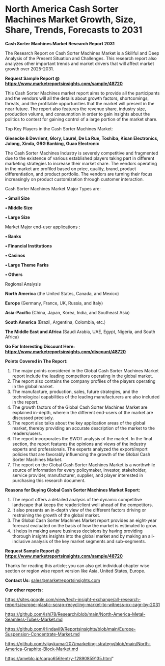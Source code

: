 # North America Cash Sorter Machines Market Growth, Size, Share, Trends, Forecasts to 2031

<strong>Cash Sorter Machines Market Research Report 2031</strong>

The Research Report on Cash Sorter Machines Market is a Skillful and Deep Analysis of the Present Situation and Challenges. This research report also analyzes other important trends and market drivers that will affect market growth over 2025-2031.

<strong>Request Sample Report @ <a href=https://www.marketreportsinsights.com/sample/48720>https://www.marketreportsinsights.com/sample/48720</a></strong>

This Cash Sorter Machines market report aims to provide all the participants and the vendors will all the details about growth factors, shortcomings, threats, and the profitable opportunities that the market will present in the near future. The report also features the revenue share, industry size, production volume, and consumption in order to gain insights about the politics to contest for gaining control of a large portion of the market share.

Top Key Players in the Cash Sorter Machines Market:

<strong>Giesecke & Devrient, Glory, Laurel, De La Rue, Toshiba, Kisan Electronics, Julong, Xinda, GRG Banking, Guao Electronic</strong>

The Cash Sorter Machines Industry is severely competitive and fragmented due to the existence of various established players taking part in different marketing strategies to increase their market share. The vendors operating in the market are profiled based on price, quality, brand, product differentiation, and product portfolio. The vendors are turning their focus increasingly on product customization through customer interaction.

Cash Sorter Machines Market Major Types are:

<strong>•  Small Size

•  Middle Size

•  Large Size</strong>

Market Major end-user applications :

<strong>•  Banks

•  Financial Institutions

•  Casinos

•  Large Theme Parks

•  Others</strong>

Regional Analysis

</u><strong><b>North America</b></strong> (the United States, Canada, and Mexico)

<strong><b>Europe </b></strong>(Germany, France, UK, Russia, and Italy)

<strong><b>Asia-Pacific</b></strong> (China, Japan, Korea, India, and Southeast Asia)

<strong><b>South America</b></strong> (Brazil, Argentina, Colombia, etc.)

<strong><b>The Middle East and Africa</b></strong> (Saudi Arabia, UAE, Egypt, Nigeria, and South Africa)

<strong>Go For Interesting Discount Here: <a href=https://www.marketreportsinsights.com/discount/48720>https://www.marketreportsinsights.com/discount/48720</a></strong>

<strong>Points Covered in The Report:</strong>
<ol>
  <li>The major points considered in the Global Cash Sorter Machines Market report include the leading competitors operating in the global market.</li>
  <li>The report also contains the company profiles of the players operating in the global market.</li>
  <li>The manufacture, production, sales, future strategies, and the technological capabilities of the leading manufacturers are also included in the report.</li>
  <li>The growth factors of the Global Cash Sorter Machines Market are explained in-depth, wherein the different end-users of the market are discussed precisely.</li>
  <li>The report also talks about the key application areas of the global market, thereby providing an accurate description of the market to the readers/users.</li>
  <li>The report incorporates the SWOT analysis of the market. In the final section, the report features the opinions and views of the industry experts and professionals. The experts analyzed the export/import policies that are favorably influencing the growth of the Global Cash Sorter Machines Market.</li>
  <li>The report on the Global Cash Sorter Machines Market is a worthwhile source of information for every policymaker, investor, stakeholder, service provider, manufacturer, supplier, and player interested in purchasing this research document.</li>
</ol>
<strong>Reasons for Buying Global Cash Sorter Machines Market Report:</strong>

<ol>
  <li>The report offers a detailed analysis of the dynamic competitive landscape that keeps the reader/client well ahead of the competitors.</li>
  <li>It also presents an in-depth view of the different factors driving or restraining the growth of the global market.</li>
  <li>The Global Cash Sorter Machines Market report provides an eight-year forecast evaluated on the basis of how the market is estimated to grow.</li>
  <li>It helps in making aware business decisions by having providing thorough insights insights into the global market and by making an all-inclusive analysis of the key market segments and sub-segments.</li>
</ol>
<strong>Request Sample Report @ <a href=https://www.marketreportsinsights.com/sample/48720>https://www.marketreportsinsights.com/sample/48720</a></strong>


Thanks for reading this article; you can also get individual chapter wise section or region wise report version like Asia, United States, Europe.

<strong>Contact Us:</strong>
sales@marketreportsinsights.com

<strong>Our other reports:</strong>

<a href=https://sites.google.com/view/tech-insight-exchange/all-research-reports/europe-plastic-scrap-recycling-market-to-witness-xx-cagr-by-2031>https://sites.google.com/view/tech-insight-exchange/all-research-reports/europe-plastic-scrap-recycling-market-to-witness-xx-cagr-by-2031</a>

<a href=https://github.com/Ishi78/Research/blob/main/North-America-Metal-Seamless-Tubes-Market.md>https://github.com/Ishi78/Research/blob/main/North-America-Metal-Seamless-Tubes-Market.md</a>

<a href=https://github.com/Hindavii9/Reportsinsights/blob/main/Europe-Suspension-Concentrate-Market.md>https://github.com/Hindavii9/Reportsinsights/blob/main/Europe-Suspension-Concentrate-Market.md</a>

<a href=https://github.com/vijaykumar207/marketing-strategy/blob/main/North-America-Graphite-Block-Market.md>https://github.com/vijaykumar207/marketing-strategy/blob/main/North-America-Graphite-Block-Market.md</a>

<a href=https://ameblo.jp/cargo656/entry-12890859135.html>https://ameblo.jp/cargo656/entry-12890859135.html</a>"

